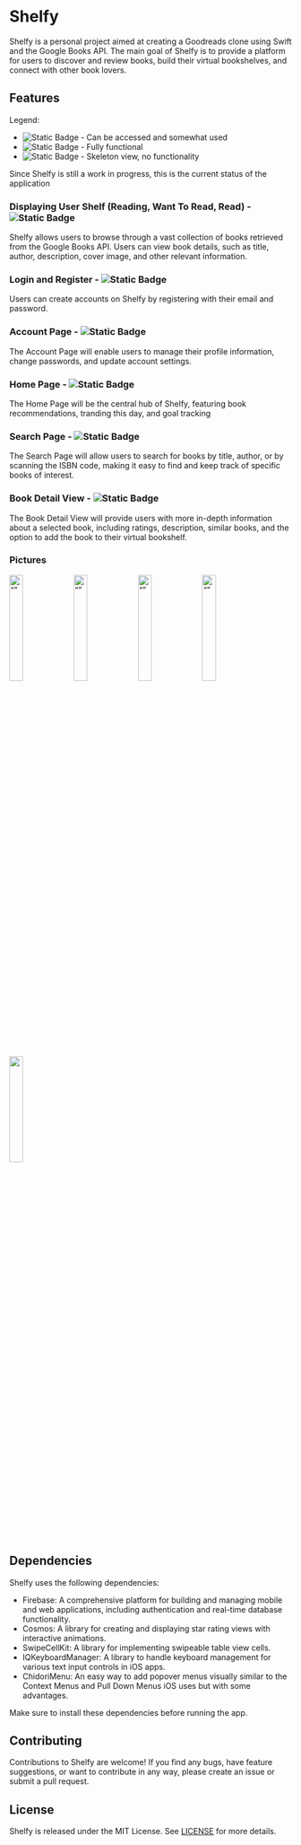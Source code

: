 # Shelfy

Shelfy is a personal project aimed at creating a Goodreads clone using Swift and the Google Books API. The main goal of Shelfy is to provide a platform for users to discover and review books, build their virtual bookshelves, and connect with other book lovers.

## Features

Legend: 
- ![Static Badge](https://img.shields.io/badge/status-in_progress-progress?style=plastic&color=yellow) - Can be accessed and somewhat used
- ![Static Badge](https://img.shields.io/badge/status-working-progress?style=plastic&color=green) - Fully functional
- ![Static Badge](https://img.shields.io/badge/status-not_working-progress?style=plastic&color=red) - Skeleton view, no functionality

Since Shelfy is still a work in progress, this is the current status of the application

### Displaying User Shelf (Reading, Want To Read, Read) - ![Static Badge](https://img.shields.io/badge/status-in_progress-progress?style=plastic&color=yellow)
Shelfy allows users to browse through a vast collection of books retrieved from the Google Books API. Users can view book details, such as title, author, description, cover image, and other relevant information.

### Login and Register - ![Static Badge](https://img.shields.io/badge/status-working-progress?style=plastic&color=green)
Users can create accounts on Shelfy by registering with their email and password.

### Account Page - ![Static Badge](https://img.shields.io/badge/status-not_working-progress?style=plastic&color=red)
The Account Page will enable users to manage their profile information, change passwords, and update account settings.

### Home Page - ![Static Badge](https://img.shields.io/badge/status-not_working-progress?style=plastic&color=red)
The Home Page will be the central hub of Shelfy, featuring book recommendations, tranding this day, and goal tracking

### Search Page - ![Static Badge](https://img.shields.io/badge/status-in_progress-progress?style=plastic&color=yellow)
The Search Page will allow users to search for books by title, author, or by scanning the ISBN code, making it easy to find and keep track of specific books of interest.

### Book Detail View - ![Static Badge](https://img.shields.io/badge/status-in_progress-progress?style=plastic&color=yellow)
The Book Detail View will provide users with more in-depth information about a selected book, including ratings, description, similar books, and the option to add the book to their virtual bookshelf.

### Pictures 
<p float="left">
<img src="https://user-images.githubusercontent.com/80788036/255537663-0b0d0b3f-be0c-4449-bbd3-24ddbb951f72.png" alt= “” width="22%"/>
<img src="https://user-images.githubusercontent.com/80788036/255537672-d9be457f-1643-4fa7-a003-b81aa4007e3e.png" alt= “” width="22%" />
<img src="https://user-images.githubusercontent.com/80788036/255537687-e215bd9c-109d-4b03-8e88-c5b3d1ec4829.png" alt= “” width="22%" />
<img src="https://user-images.githubusercontent.com/80788036/255537692-bc86960e-e474-4c72-8c50-761df8331d58.png" alt= “” width="22%" />
<img src="https://user-images.githubusercontent.com/80788036/260270970-56d7cff2-ad68-4a78-aaec-f1da3e5b46c9.gif" alt= "" width="22%" />
</p>


## Dependencies

Shelfy uses the following dependencies:

* Firebase: A comprehensive platform for building and managing mobile and web applications, including authentication and real-time database functionality.
* Cosmos: A library for creating and displaying star rating views with interactive animations.
* SwipeCellKit: A library for implementing swipeable table view cells.
* IQKeyboardManager: A library to handle keyboard management for various text input controls in iOS apps.
* ChidoriMenu: An easy way to add popover menus visually similar to the Context Menus and Pull Down Menus iOS uses but with some advantages.
  
Make sure to install these dependencies before running the app.


## Contributing

Contributions to Shelfy are welcome! If you find any bugs, have feature suggestions, or want to contribute in any way, please create an issue or submit a pull request.

## License

Shelfy is released under the MIT License. See [LICENSE](https://choosealicense.com/licenses/mit/) for more details.

